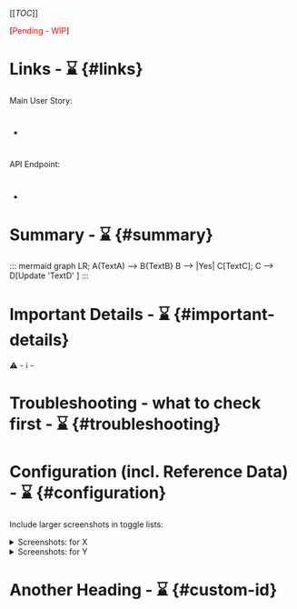 [[_TOC_]]

[<span style="color:red">Pending - WIP</span>] 

<!-- comment for markdown only -->

# Links - ⌛️  {#links}

Main User Story: 
- #

API Endpoint: 
- #

# Summary - ⌛️  {#summary}


::: mermaid
graph LR;
A(TextA) --> B{TextB}
B --> |Yes| C[TextC];
C --> D[Update 'TextD' ]
:::


# Important Details - ⌛️ {#important-details}

⚠️ - 
ℹ️ - 

# Troubleshooting - what to check first - ⌛️ {#troubleshooting}


# Configuration (incl. Reference Data) - ⌛️ {#configuration}



Include larger screenshots in toggle lists:
<details>
 <summary>Screenshots: for X</summary>

add this to images within the brackets to limit the width: " =500x"

</details>

<details>
 <summary>Screenshots: for Y</summary>

add this to images within the brackets to limit the width: " =1000x"

</details>


# Another Heading - ⌛️ {#custom-id}
